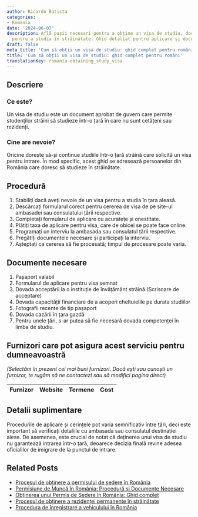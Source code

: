 ```yaml
---
author: Ricardo Batista
categories:
- Romania
date: '2024-06-07'
description: Află pașii necesari pentru a obține un visa de studiu, documentul vital
  pentru a studia în străinătate. Ghid detaliat pentru aplicare și documente necesare.
draft: false
meta_title: 'Cum să obții un visa de studiu: ghid complet pentru români'
title: 'Cum să obții un visa de studiu: ghid complet pentru români'
translationKey: romania-obtaining_study_visa
---
```



## Descriere
### Ce este?
Un visa de studiu este un document aprobat de guvern care permite studenților străini să studieze într-o țară în care nu sunt cetățeni sau rezidenți.

### Cine are nevoie?
Oricine dorește să-și continue studiile într-o țară străină care solicită un visa pentru intrare. În mod specific, acest ghid se adresează persoanelor din România care doresc să studieze în străinătate.

## Procedură
1. Stabiliți dacă aveți nevoie de un visa pentru a studia în țara aleasă.
2. Descărcați formularul corect pentru cererea de visa de pe site-ul ambasadei sau consulatului țării respective.
3. Completați formularul de aplicare cu acuratețe și onestitate.
4. Plătiți taxa de aplicare pentru visa, care de obicei se poate face online.
5. Programați un interviu la ambasada sau consulatul țării respective.
6. Pregătiți documentele necesare și participați la interviu.
7. Așteptați ca cererea să fie procesată; timpul de procesare poate varia.

## Documente necesare

1. Pașaport valabil
2. Formularul de aplicare pentru visa semnat
3. Dovada acceptării la o instituție de învățământ străină (Scrisoare de acceptare)
4. Dovada capacității financiare de a acoperi cheltuielile pe durata studiilor
5. Fotografii recente de tip pașaport
6. Dovada cazării în țara gazdă
7. Pentru unele țări, s-ar putea să fie necesară dovada competenței în limba de studiu.

## Furnizori care pot asigura acest serviciu pentru dumneavoastră

_(Selectăm în prezent cei mai buni furnizori. Dacă ești sau cunoști un furnizor, te rugăm să ne contactezi sau să modifici pagina direct)_

| Furnizor        |     Website     |     Termene      |       Cost       |
| :-------------: | :-------------: |  :-------------: | :-------------: |

## Detalii suplimentare
Procedurile de aplicare și cerințele pot varia semnificativ între țări, deci este important să verificați detaliile cu ambasada sau consulatul destinației alese. De asemenea, este crucial de notat că deținerea unui visa de studiu nu garantează intrarea într-o țară, deoarece decizia finală revine adesea oficialilor de imigrare de la punctul de intrare.


## Related Posts

- [Procesul de obținere a permisului de ședere în România](https://tramitit.com/ro/guides/romania/viza_de_resedinta/)
- [Permisiune de Muncă în România: Procedură și Documente Necesare](https://tramitit.com/ro/guides/romania/solicitare_permis_de_munca_pentru_expati/)
- [Obținerea unui Permis de Ședere în România: Ghid complet](https://tramitit.com/ro/guides/romania/permis_de_sedere/)
- [Procesul de obținere a rezidenței permanente în străinătate](https://tramitit.com/ro/guides/romania/solicitare_rezidenta_permanenta/)
- [Procedura de înregistrare a vehiculului în România](https://tramitit.com/ro/guides/romania/viza_autovehicul/)